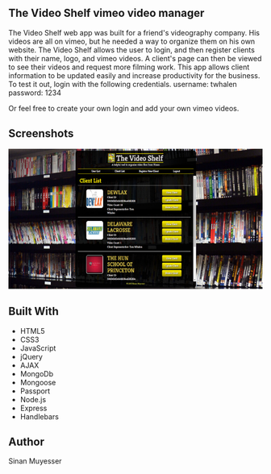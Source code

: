 ## The Video Shelf vimeo video manager

The Video Shelf web app was built for a friend's videography company.  His videos are all on vimeo, 
but he needed a way to organize them on his own website.  The Video Shelf allows the user to login,
and then register clients with their name, logo, and vimeo videos.  A client's page can then be viewed 
to see their videos and request more filming work.  This app allows client information to be updated 
easily and increase productivity for the business.  
To test it out, login with the following credentials.
username: twhalen
password: 1234

Or feel free to create your own login and add your own vimeo videos.


## Screenshots

   ![Client list](https://github.com/SMuyesser/thevideoshelf/blob/master/public/images/vidshelflarge3.jpg)
   
## Built With

- HTML5
- CSS3
- JavaScript
- jQuery
- AJAX
- MongoDb
- Mongoose
- Passport
- Node.js
- Express
- Handlebars


## Author

Sinan Muyesser
